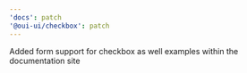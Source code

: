 ```yaml
---
'docs': patch
'@oui-ui/checkbox': patch
---
```


Added form support for checkbox as well examples within the documentation site
